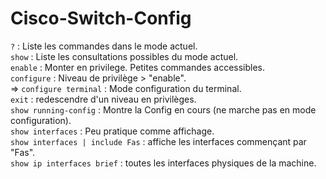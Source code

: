# Cisco-Switch-Config  

`?` : Liste les commandes dans le mode actuel.  
`show` :  Liste les consultations possibles du mode actuel.  
`enable` : Monter en privilege. Petites commandes accessibles.  
`configure` : Niveau de privilège > "enable".   
=> `configure terminal` : Mode configuration du terminal.  
`exit` : redescendre d'un niveau en privilèges.  
`show running-config` : Montre la Config en cours (ne marche pas en mode configuration).  
`show interfaces` : Peu pratique comme affichage.  
`show interfaces | include Fas` : affiche les interfaces commençant par "Fas".  
`show ip interfaces brief` : toutes les interfaces physiques de la machine.  

